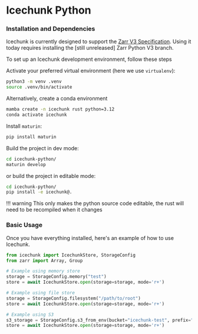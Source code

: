 # Icechunk Python

### Installation and Dependencies

Icechunk is currently designed to support the [Zarr V3 Specification](https://zarr-specs.readthedocs.io/en/latest/v3/core/v3.0.html).
Using it today requires installing the [still unreleased] Zarr Python V3 branch.

To set up an Icechunk development environment, follow these steps

Activate your preferred virtual environment (here we use `virtualenv`):

```bash
python3 -m venv .venv
source .venv/bin/activate
```

Alternatively, create a conda environment

```bash
mamba create -n icechunk rust python=3.12
conda activate icechunk
```

Install `maturin`:

```bash
pip install maturin
```

Build the project in dev mode:

```bash
cd icechunk-python/
maturin develop
```

or build the project in editable mode:

```bash
cd icechunk-python/
pip install -e icechunk@.
```

!!! warning
    This only makes the python source code editable, the rust will need to be recompiled when it changes

### Basic Usage

Once you have everything installed, here's an example of how to use Icechunk.

```python
from icechunk import IcechunkStore, StorageConfig
from zarr import Array, Group

# Example using memory store
storage = StorageConfig.memory("test")
store = await IcechunkStore.open(storage=storage, mode='r+')

# Example using file store
storage = StorageConfig.filesystem("/path/to/root")
store = await IcechunkStore.open(storage=storage, mode='r+')

# Example using S3
s3_storage = StorageConfig.s3_from_env(bucket="icechunk-test", prefix="oscar-demo-repository")
store = await IcechunkStore.open(storage=storage, mode='r+')
```
